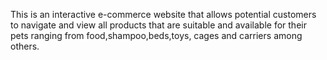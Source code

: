 This is an interactive e-commerce website that allows potential customers to navigate and view all products that are suitable  and available for their pets ranging from food,shampoo,beds,toys, cages and carriers among others.
